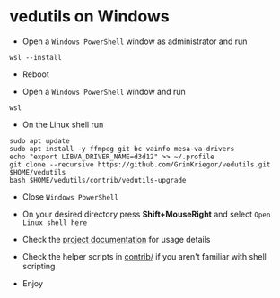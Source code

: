 # vedutils on Windows

- Open a `Windows PowerShell` window as administrator and run

```
wsl --install
```

- Reboot

- Open a `Windows PowerShell` window and run

```
wsl
```

- On the Linux shell run

```
sudo apt update
sudo apt install -y ffmpeg git bc vainfo mesa-va-drivers
echo "export LIBVA_DRIVER_NAME=d3d12" >> ~/.profile
git clone --recursive https://github.com/GrimKriegor/vedutils.git $HOME/vedutils
bash $HOME/vedutils/contrib/vedutils-upgrade
```

- Close `Windows PowerShell`

- On your desired directory press **Shift+MouseRight** and select `Open Linux shell here`

- Check the [project documentation](../README.md) for usage details

- Check the helper scripts in [contrib/](../contrib) if you aren't familiar with shell scripting

- Enjoy
